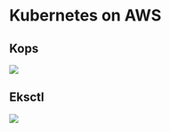 # Kubernetes on AWS
## Kops
<img src="https://github.com/cly1213/K8s-aws/blob/main/image/kops.png"/>

## Eksctl
<img src="https://github.com/cly1213/K8s-aws/blob/main/image/eksctl.png"/>

